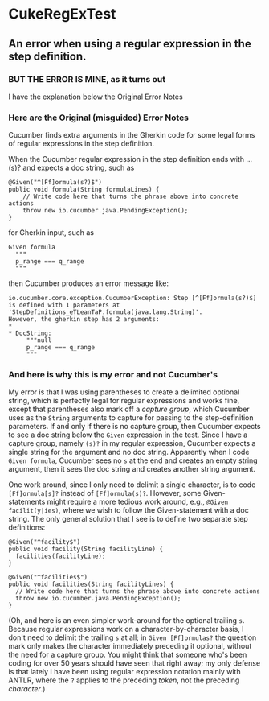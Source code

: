 # CukeRegExTest

## An error when using a regular expression in the step definition.

### **BUT THE ERROR IS MINE**, as it turns out

I have the explanation below the Original Error Notes

### Here are the Original (misguided) Error Notes

Cucumber finds extra arguments in the Gherkin code for some legal forms of regular expressions in the step definition.

When the Cucumber regular expression in the step definition ends with ...(s)? and expects a doc string, such as

    @Given("^[Ff]ormula(s?)$")
    public void formula(String formulaLines) {
        // Write code here that turns the phrase above into concrete actions
        throw new io.cucumber.java.PendingException();
    }

for Gherkin input, such as

    Given formula
      """
      p_range === q_range
      """
      
then Cucumber produces an error message like:

    io.cucumber.core.exception.CucumberException: Step [^[Ff]ormula(s?)$] is defined with 1 parameters at 'StepDefinitions_eTLeanTaP.formula(java.lang.String)'.
    However, the gherkin step has 2 arguments:
    * 
    * DocString:
         """null
         p_range === q_range
         """

### And here is why this is my error and not Cucumber's

My error is that I was using parentheses to create a delimited optional string, which is perfectly legal for regular expressions and works fine, 
except that parentheses also mark off a _capture group_, 
which Cucumber uses as the `String` arguments to capture for passing to the step-definition parameters. If and only if there is no capture group, 
then Cucumber expects to see a doc string below the `Given` expression in the test. 
Since I have a capture group, namely `(s)?` in my regular expression, Cucumber expects a single string for the argument and no doc string. 
Apparently when I code `Given formula`, Cucumber sees no `s` at the end and creates an empty string argument, then it sees the doc string 
and creates another string argument.

One work around, since I only need to delimit a single character, is to code `[Ff]ormula[s]?` instead of `[Ff]ormula(s)?`. However, 
some Given-statements might require a more tedious work around, e.g., `@Given facilit(y|ies)`, where we wish to follow the Given-statement with a doc string. 
The only general solution that I see is to define two separate step definitions:
    
    @Given("^facility$")
    public void facility(String facilityLine) {
      facilities(facilityLine);
    }

    @Given("^facilities$")
    public void facilities(String facilityLines) {
      // Write code here that turns the phrase above into concrete actions
      throw new io.cucumber.java.PendingException();
    }

(Oh, and here is an even simpler work-around for the optional trailing `s`. Because regular expressions work on a character-by-character basis, 
I don't need to delimit the trailing `s` at all; in `Given [Ff]ormulas?` the question mark only makes the character immediately preceding it optional, 
without the need for a capture group. You might think that someone who's been coding for over 50 years should have seen that right away; my only defense
is that lately I have been using regular expression notation mainly with ANTLR, where the `?` applies to the preceding _token_, not the preceding _character_.)


